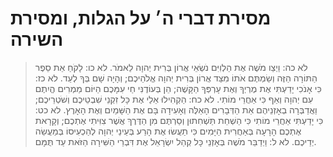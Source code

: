 # מסירת דברי ה׳ על הגלות, ומסירת השירה

> לא כה: וַיְצַו מֹשֶׁה אֶת הַלְוִיִּם נֹשְׂאֵי אֲרוֹן בְּרִית יְהוָה לֵאמֹר.
> לא כו: לָקֹחַ אֵת סֵפֶר הַתּוֹרָה הַזֶּה וְשַׂמְתֶּם אֹתוֹ מִצַּד אֲרוֹן בְּרִית יְהוָה אֱלֹהֵיכֶם; וְהָיָה שָׁם בְּךָ לְעֵד.
> לא כז: כִּי אָנֹכִי יָדַעְתִּי אֶת מֶרְיְךָ וְאֶת עָרְפְּךָ הַקָּשֶׁה; הֵן בְּעוֹדֶנִּי חַי עִמָּכֶם הַיּוֹם מַמְרִים הֱיִתֶם עִם יְהוָה וְאַף כִּי אַחֲרֵי מוֹתִי.
> לא כח: הַקְהִילוּ אֵלַי אֶת כָּל זִקְנֵי שִׁבְטֵיכֶם וְשֹׁטְרֵיכֶם; וַאֲדַבְּרָה בְאָזְנֵיהֶם אֵת הַדְּבָרִים הָאֵלֶּה וְאָעִידָה בָּם אֶת הַשָּׁמַיִם וְאֶת הָאָרֶץ.
> לא כט: כִּי יָדַעְתִּי אַחֲרֵי מוֹתִי כִּי הַשְׁחֵת תַּשְׁחִתוּן וְסַרְתֶּם מִן הַדֶּרֶךְ אֲשֶׁר צִוִּיתִי אֶתְכֶם; וְקָרָאת אֶתְכֶם הָרָעָה בְּאַחֲרִית הַיָּמִים כִּי תַעֲשׂוּ אֶת הָרַע בְּעֵינֵי יְהוָה לְהַכְעִיסוֹ בְּמַעֲשֵׂה יְדֵיכֶם.
> לא ל: וַיְדַבֵּר מֹשֶׁה בְּאָזְנֵי כָּל קְהַל יִשְׂרָאֵל אֶת דִּבְרֵי הַשִּׁירָה הַזֹּאת עַד תֻּמָּם.
 

